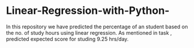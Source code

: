 # Linear-Regression-with-Python-
In this repository we have predicted the percentage of an student based on the no. of study hours using linear regression. 
As mentioned in task , predicted expected score for studing 9.25 hrs/day.
